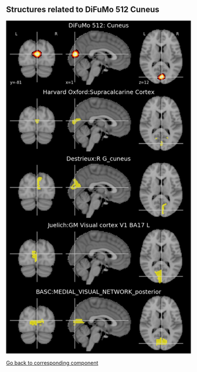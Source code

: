 


## Structures related to DiFuMo 512 Cuneus

![107](107.jpg "Structures related to DiFuMo 512 Cuneus")

[Go back to corresponding component](https://parietal-inria.github.io/DiFuMo/512/html/107.html)